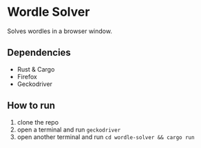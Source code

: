 # Wordle Solver

Solves wordles in a browser window.

## Dependencies

- Rust & Cargo
- Firefox
- Geckodriver

## How to run

1. clone the repo
2. open a terminal and run `geckodriver`
3. open another terminal and run `cd wordle-solver && cargo run`